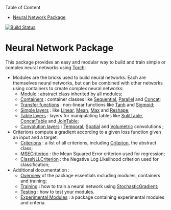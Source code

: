 <!-- START doctoc generated TOC please keep comment here to allow auto update -->
<!-- DON'T EDIT THIS SECTION, INSTEAD RE-RUN doctoc TO UPDATE -->
Table of Content

- [Neural Network Package](#neural-network-package)

<!-- END doctoc generated TOC please keep comment here to allow auto update -->

[![Build Status](https://travis-ci.org/torch/nn.svg?branch=master)](https://travis-ci.org/torch/nn)
<a name="nn.dok"></a>
# Neural Network Package #

This package provides an easy and modular way to build and train simple or complex neural networks using [Torch](https://github.com/torch/torch7/blob/master/README.md):
  
  * Modules are the bricks used to build neural networks. Each are themselves neural networks, but can be combined with other networks using containers to create complex neural networks:
    * [Module](module.md#nn.Module) : abstract class inherited by all modules;
    * [Containers](containers.md#nn.Containers) : container classes like [Sequential](containers.md#nn.Sequential), [Parallel](containers.md#nn.Parallel) and [Concat](containers.md#nn.Concat);
    * [Transfer functions](transfer.md#nn.transfer.dok) : non-linear functions like [Tanh](transfer.md#nn.Tanh) and [Sigmoid](transfer.md#nn.Sigmoid);
    * [Simple layers](simple.md#nn.simplelayers.dok) : like [Linear](simple.md#nn.Linear), [Mean](simple.md#nn.Mean), [Max](simple.md#nn.Max) and [Reshape](simple.md#nn.Reshape); 
    * [Table layers](table.md#nn.TableLayers) : layers for manipulating tables like [SplitTable](table.md#nn.SplitTable), [ConcatTable](table.md#nn.ConcatTable) and [JoinTable](table.md#nn.JoinTable);
    * [Convolution layers](convolution.md#nn.convlayers.dok) : [Temporal](convolution.md#nn.TemporalModules),  [Spatial](convolution.md#nn.SpatialModules) and [Volumetric](convolution.md#nn.VolumetricModules) convolutions ; 
  * Criterions compute a gradient according to a given loss function given an input and a target:
    * [Criterions](criterion.md#nn.Criterions) : a list of all criterions, including [Criterion](criterion.md#nn.Criterion), the abstract class;
    * [MSECriterion](criterion.md#nn.MSECriterion) : the Mean Squared Error criterion used for regression; 
    * [ClassNLLCriterion](criterion.md#nn.ClassNLLCriterion) : the Negative Log Likelihood criterion used for classification;
  * Additional documentation :
    * [Overview](overview.md#nn.overview.dok) of the package essentials including modules, containers and training;
    * [Training](training.md#nn.traningneuralnet.dok) : how to train a neural network using [StochasticGradient](training.md#nn.StochasticGradient);
    * [Testing](testing.md) : how to test your modules.
    * [Experimental Modules](https://github.com/clementfarabet/lua---nnx/blob/master/README.md) : a package containing experimental modules and criteria.

